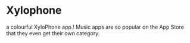 # Xylophone

a colourful XyloPhone app.! Music apps are so popular on the App Store that they even get their own category.

